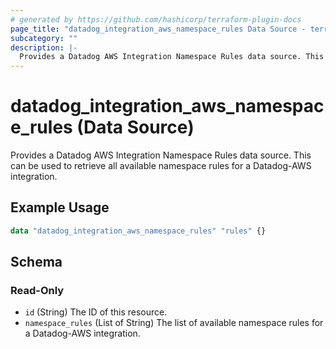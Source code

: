 ```yaml
---
# generated by https://github.com/hashicorp/terraform-plugin-docs
page_title: "datadog_integration_aws_namespace_rules Data Source - terraform-provider-datadog"
subcategory: ""
description: |-
  Provides a Datadog AWS Integration Namespace Rules data source. This can be used to retrieve all available namespace rules for a Datadog-AWS integration.
---
```


# datadog_integration_aws_namespace_rules (Data Source)

Provides a Datadog AWS Integration Namespace Rules data source. This can be used to retrieve all available namespace rules for a Datadog-AWS integration.

## Example Usage

```terraform
data "datadog_integration_aws_namespace_rules" "rules" {}
```

<!-- schema generated by tfplugindocs -->
## Schema

### Read-Only

- `id` (String) The ID of this resource.
- `namespace_rules` (List of String) The list of available namespace rules for a Datadog-AWS integration.


